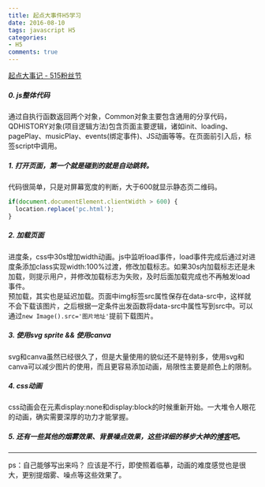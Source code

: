 ```yaml
---
title: 起点大事件H5学习
date: 2016-08-10
tags: javascript H5
categories: 
- H5
comments: true
---
```


[起点大事记 - 515粉丝节](http://m.qidian.com/ploy/20160515/qd/mockup/index.html)

##### 0. js整体代码
通过自执行函数返回两个对象，Common对象主要包含通用的分享代码，QDHISTORY对象(项目逻辑方法)包含页面主要逻辑，诸如init、loading、pagePlay、musicPlay、events(绑定事件)、JS动画等等。在页面</body>前引入后，标签script中调用。

##### 1. 打开页面，第一个就是碰到的就是自动跳转。  
代码很简单，只是对屏幕宽度的判断，大于600就显示静态页二维码。
```javascript
if(document.documentElement.clientWidth > 600) {
  location.replace('pc.html');
}
```

##### 2. 加载页面
进度条，css中30s增加width动画。js中监听load事件，load事件完成后通过对进度条添加class实现width:100%过渡，修改加载标志。如果30s内加载标志还是未加载，则提示用户，并修改加载标志为失败，及时后面加载完成也不再触发load事件。  
预加载，其实也是延迟加载。页面中img标签src属性保存在data-src中，这样就不会下载该图片，之后根据一定条件出发函数将data-src中属性写到src中。可以通过`new Image().src='图片地址'`提前下载图片。

##### 3. 使用svg sprite && 使用canva
svg和canva虽然已经很久了，但是大量使用的貌似还不是特别多，使用svg和canva可以减少图片的使用，而且更容易添加动画，局限性主要是颜色上的限制。

##### 4. css动画
css动画会在元素display:none和display:block的时候重新开始。一大堆令人眼花的动画，确实需要深厚的功力才能掌握。

##### 5. 还有一些其他的烟雾效果、背景噪点效果，这些详细的移步大神的[博客](http://www.zhangxinxu.com/wordpress/2016/06/canvas-star-noise-smoke/)吧。

------

ps：自己能够写出来吗？ 应该是不行，即使照着临摹，动画的难度感觉也是很大，更别提烟雾、噪点等这些效果了。